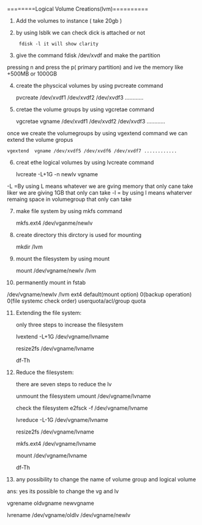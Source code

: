 ========Logical Volume Creations(lvm)==========

1) Add the volumes to instance ( take 20gb )

2) by using lsblk we can check dick is attached or not

		fdisk -l it will show clarity

3) give the command fdisk /dev/xvdf and make the partition

pressing n    and press the p( primary partition) and ive the memory like +500MB or 1000GB

4) create the physcical volumes by using pvcreate command

	pvcreate /dev/xvdf1 /dev/xvdf2 /dev/xvdf3 ............

5) cretae the volume groups by using vgcretae command

	vgcretae vgname /dev/xvdf1 /dev/xvdf2 /dev/xvdf3 ............

once we create the volumegroups by using vgextend command we can extend the volume gropus

	vgextend  vgname /dev/xvdf5 /dev/xvdf6 /dev/xvdf7 ............

6) creat ethe logical volumes by using lvcreate command

	lvcreate -L+1G -n newlv vgname


-L =By using L means whatever we are gving memory that only cane take liker we are giving 1GB that only can take 
-l = by using l means whaterver remaing space in volumegroup that only can take

7) make file system by using mkfs command

	mkfs.ext4 /dev/vganme/newlv

8) create directory this dirctory is used for mounting


	mkdir /lvm

9) mount the filesystem by using mount

	mount /dev/vgname/newlv /lvm

10) permanently mount in fstab

/dev/vgname/newlv  	/lvm  	ext4  default(mount option)    		0(backup operation)   0(file systemc check order)
				      userquota/acl/group quota

11) Extending  the file system:


	only three steps to increase the filesystem 

	lvextend  -L+1G  /dev/vgname/lvname

	resize2fs /dev/vgname/lvname
	
	df-Th 


12) Reduce the filesystem:


	there are seven steps to reduce the lv

	unmount the filesystem          umount   /dev/vgname/lvname

	check the filesystem            e2fsck  -f  /dev/vgname/lvname

	lvreduce  -L-1G  /dev/vgname/lvname

	resize2fs  /dev/vgname/lvname

	mkfs.ext4   /dev/vgname/lvname

	mount /dev/vgname/lvname

	df-Th

13) any possibility to change the name of volume group and logical volume 

ans: yes its possible to change the vg and lv

vgrename  oldvgname  newvgname

lvrename /dev/vgname/oldlv  /dev/vgname/newlv
